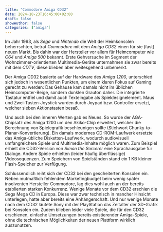 ```yaml
---
title: "Commodore Amiga CD32"
date: 2024-10-23T16:45:00+02:00
draft: false
showAuthor: false
categories: ["amiga"]
---
```


Im Jahr 1993, als _Sega_ und _Nintendo_ die Welt der Heimkonsolen beherrschten, betrat _Commodore_ mit dem _Amiga CD32_ einen für sie (fast) neuen Markt.
Bis dahin war der Hersteller vor allem für Heimcomputer wie _C64_ und _Amiga 500_ bekannt.
Erste Gehversuche im Segment der Wohnzimmer-orientierten Multimedia-Geräte unternahmen sie zwar bereits mit dem _CDTV_, diese blieben aber weitesgehend unbemerkt.

Der Amiga CD32 basierte auf der Hardware des _Amiga 1200_, unterschied sich jedoch in wesentlichen Punkten, um einem klaren Fokus auf Gaming gerecht zu werden:
Das Gehäuse kam damals nicht im üblichen Heimcomputer-Beige, sondern dunklen Grauton daher.
Die integrierte Tastatur entfiel und damit auch Texteingabe als Spieldesignelement.
Maus und Zwei-Tasten-Joystick wurden durch Joypad bzw. Controller ersetzt, welcher sieben Aktionstasten besaß.

Und auch bei den inneren Werten gab es Neues.
So wurde der AGA-Chipsatz des Amiga 1200 um den Akiko-Chip erweitert, welcher die Berechnung von Spielegrafik beschleunigen sollte (Stichwort Chunky-to-Planar-Konvertierung).
Ein damals modernes CD-ROM-Laufwerk ersetzte das Amiga-übliche Disketten-Laufwerk, wodurch audiovisuell umfangreichere Spiele und Multimedia-Inhalte möglich waren.
Zum Beispiel erhielt die CD32-Version von _Simon the Sorcerer_ eine Sprachausgabe für Dialoge. Andere Spiele erhielten (leider häufig überflüssige) Videosequenzen.
Zum Speichern von Spielständen stand ein 1 KB kleiner Flash-Speicher zur Verfügung.

Schlussendlich reiht sich der CD32 bei den gescheiterten Konsolen ein.
Neben mutmaßlich fehlendem Marketingbudget beim wenig später insolventen Hersteller Commodore, lag dies wohl auch an der bereits etablierten starken Konkurrenz.
Wenige Monate vor dem CD32 erschien die Sega Mega CD in Europa. Diese war zwar technisch in mancher Hinsicht unterlegen, hatte aber bereits eine Anhängerschaft.
Und nur wenige Monate nach dem CD32 läutete Sony mit der PlayStation das Zeitalter der 3D-Grafik bei Konsolen ein.
Zudem blieben leider viele Spiele, die für den CD32 erschienen, einfache Umsetzungen bereits existierender Amiga-Spiele, ohne die technischen Möglichkeiten der neuen Plattform wirklich auszunutzen.
